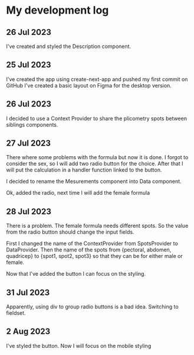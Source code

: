 # My development log

## 26 Jul 2023
I've created and styled the Description component.  

## 25 Jul 2023
I've created the app using create-next-app and pushed my first commit on GitHub
I've created a basic layout on Figma for the desktop version.

## 26 Jul 2023
I decided to use a Context Provider to share the plicometry spots between siblings components.

## 27 Jul 2023
There where some problems with the formula but now it is done. I forgot to consider the sex, so I will add
two radio button for the choice. After that I will put the calculation in a handler function linked to the button.

I decided to rename the Mesurements component into Data component.

Ok, added the radio, next time I will add the female formula

## 28 Jul 2023
There is a problem. The female formula needs different spots. So the value from the radio button should change 
the input fields.

First I changed the name of the ContextProvider from SpotsProvider to DataProvider. Then the name of the spots from {pectoral, abdomen, quadricep} to {spot1, spot2, spot3} so that they can be for either male or female.

Now that I've added the button I can focus on the styling. 

## 31 Jul 2023
Apparently, using div to group radio buttons is a bad idea. Switching to fieldset.

## 2 Aug 2023
I've styled the button. Now I will focus on the mobile styling